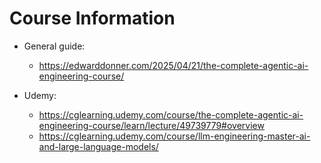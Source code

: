 
# Course Information

- General guide: 
	- https://edwarddonner.com/2025/04/21/the-complete-agentic-ai-engineering-course/
	
- Udemy:
	- https://cglearning.udemy.com/course/the-complete-agentic-ai-engineering-course/learn/lecture/49739779#overview
	- https://cglearning.udemy.com/course/llm-engineering-master-ai-and-large-language-models/